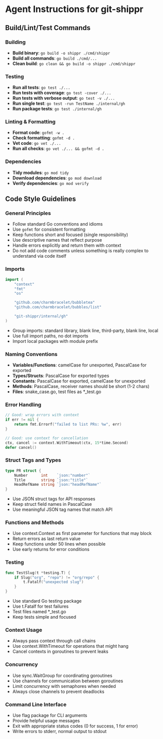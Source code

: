 # Agent Instructions for git-shippr

## Build/Lint/Test Commands

### Building

- **Build binary**: `go build -o shippr ./cmd/shippr`
- **Build all commands**: `go build ./cmd/...`
- **Clean build**: `go clean && go build -o shippr ./cmd/shippr`

### Testing

- **Run all tests**: `go test ./...`
- **Run tests with coverage**: `go test -cover ./...`
- **Run tests with verbose output**: `go test -v ./...`
- **Run single test**: `go test -run TestName ./internal/gh`
- **Run package tests**: `go test ./internal/gh`

### Linting & Formatting

- **Format code**: `gofmt -w .`
- **Check formatting**: `gofmt -d .`
- **Vet code**: `go vet ./...`
- **Run all checks**: `go vet ./... && gofmt -d .`

### Dependencies

- **Tidy modules**: `go mod tidy`
- **Download dependencies**: `go mod download`
- **Verify dependencies**: `go mod verify`

## Code Style Guidelines

### General Principles

- Follow standard Go conventions and idioms
- Use `gofmt` for consistent formatting
- Keep functions short and focused (single responsibility)
- Use descriptive names that reflect purpose
- Handle errors explicitly and return them with context
- Do not add code comments unless something is really complex to understand via code itself

### Imports

```go
import (
    "context"
    "fmt"
    "os"

    "github.com/charmbracelet/bubbletea"
    "github.com/charmbracelet/bubbles/list"

    "git-shippr/internal/gh"
)
```

- Group imports: standard library, blank line, third-party, blank line, local
- Use full import paths, no dot imports
- Import local packages with module prefix

### Naming Conventions

- **Variables/Functions**: camelCase for unexported, PascalCase for exported
- **Types/Structs**: PascalCase for exported types
- **Constants**: PascalCase for exported, camelCase for unexported
- **Methods**: PascalCase, receiver names should be short (1-2 chars)
- **Files**: snake_case.go, test files as \*\_test.go

### Error Handling

```go
// Good: wrap errors with context
if err != nil {
    return fmt.Errorf("failed to list PRs: %w", err)
}

// Good: use context for cancellation
ctx, cancel := context.WithTimeout(ctx, 15*time.Second)
defer cancel()
```

### Struct Tags and Types

```go
type PR struct {
    Number      int    `json:"number"`
    Title       string `json:"title"`
    HeadRefName string `json:"headRefName"`
}
```

- Use JSON struct tags for API responses
- Keep struct field names in PascalCase
- Use meaningful JSON tag names that match API

### Functions and Methods

- Use context.Context as first parameter for functions that may block
- Return errors as last return value
- Keep functions under 50 lines when possible
- Use early returns for error conditions

### Testing

```go
func TestSlug(t *testing.T) {
    if Slug("org", "repo") != "org/repo" {
        t.Fatalf("unexpected slug")
    }
}
```

- Use standard Go testing package
- Use t.Fatalf for test failures
- Test files named \*\_test.go
- Keep tests simple and focused

### Context Usage

- Always pass context through call chains
- Use context.WithTimeout for operations that might hang
- Cancel contexts in goroutines to prevent leaks

### Concurrency

- Use sync.WaitGroup for coordinating goroutines
- Use channels for communication between goroutines
- Limit concurrency with semaphores when needed
- Always close channels to prevent deadlocks

### Command Line Interface

- Use flag package for CLI arguments
- Provide helpful usage messages
- Exit with appropriate status codes (0 for success, 1 for error)
- Write errors to stderr, normal output to stdout
